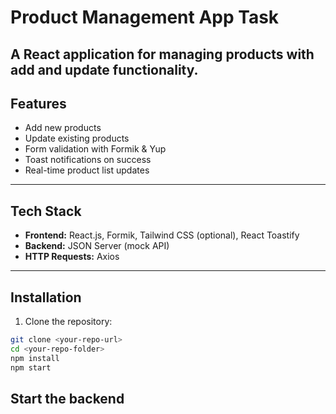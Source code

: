 # Product Management App Task

## A React application for managing products with add and update functionality.

## Features

- Add new products
- Update existing products
- Form validation with Formik & Yup
- Toast notifications on success
- Real-time product list updates

---

## Tech Stack

- **Frontend:** React.js, Formik, Tailwind CSS (optional), React Toastify
- **Backend:** JSON Server (mock API)
- **HTTP Requests:** Axios

---
## Installation

1. Clone the repository:

```bash
git clone <your-repo-url>
cd <your-repo-folder>
npm install
npm start
```

## Start the backend

